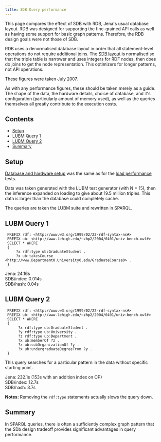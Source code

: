 ```yaml
---
title: SDB Query performance
---
```


This page compares the effect of SDB with RDB, Jena's usual
database layout. RDB was designed for supporting the fine-grained
API calls as well as having some support for basic graph patterns.
Therefore, the RDB design goals were not those of SDB.

RDB uses a denormalised database layout in order that all
statement-level operations do not require additional joins. The
[SDB layout](database_layouts.html "SDB/Database Layouts") is
normalised so that the triple table is narrower and uses integers
for RDF nodes, then does do joins to get the node representation.
This optimizers for longer patterns, not API operations.

These figures were taken July 2007.

As with any performance figures, these should be taken merely as a
guide. The shape of the data, the hardware details, choice of
database, and it's configuration (particularly amount of memory
used), as well as the queries themselves all greatly contribute to
the execution costs.

## Contents

-   [Setup](#setup)
-   [LUBM Query 1](#lubm-query-1)
-   [LUBM Query 2](#lubm-query-2)
-   [Summary](#summary)

## Setup

[Database and hardware setup](loading_performance.html#the-databases-and-hardware "SDB/Loading performance")
was the same as for the
[load performance](loading_performance.html "SDB/Loading performance")
tests.

Data was taken generated with the LUBM test generator (with N =
15), then the inference expanded on loading to give about 19.5
million triples. This data is larger than the database could
completely cache.

The queries are taken the LUBM suite and rewritten in SPARQL.

## LUBM Query 1

     PREFIX rdf: <http://www.w3.org/1999/02/22-rdf-syntax-ns#>
     PREFIX ub: <http://www.lehigh.edu/~zhp2/2004/0401/univ-bench.owl#>
     SELECT * WHERE
     {
         ?x rdf:type ub:GraduateStudent .
         ?x ub:takesCourse <http://www.Department0.University0.edu/GraduateCourse0> .
     }

Jena: 24.16s <br />
SDB/index: 0.014s<br />
SDB/hash: 0.04s

## LUBM Query 2

     PREFIX rdf: <http://www.w3.org/1999/02/22-rdf-syntax-ns#>
     PREFIX ub: <http://www.lehigh.edu/~zhp2/2004/0401/univ-bench.owl#>
     SELECT * WHERE
     {
          ?x rdf:type ub:GraduateStudent .
          ?y rdf:type ub:University .
          ?z rdf:type ub:Department .
          ?x ub:memberOf ?z .
          ?z ub:subOrganizationOf ?y .
          ?x ub:undergraduateDegreeFrom ?y .
     }

This query searches for a particular pattern in the data without
specific starting point.

Jena: 232.1s (153s with an addition index on OP) <br />
SDB/index: 12.7s <br />
SDB/hash: 3.7s

**Notes:** Removing the `rdf:type` statements actually slows the query down.

## Summary

In SPARQL queries, there is often a sufficiently complex graph
pattern that the SDb design tradeoff provides significant
advantages in query performance.




